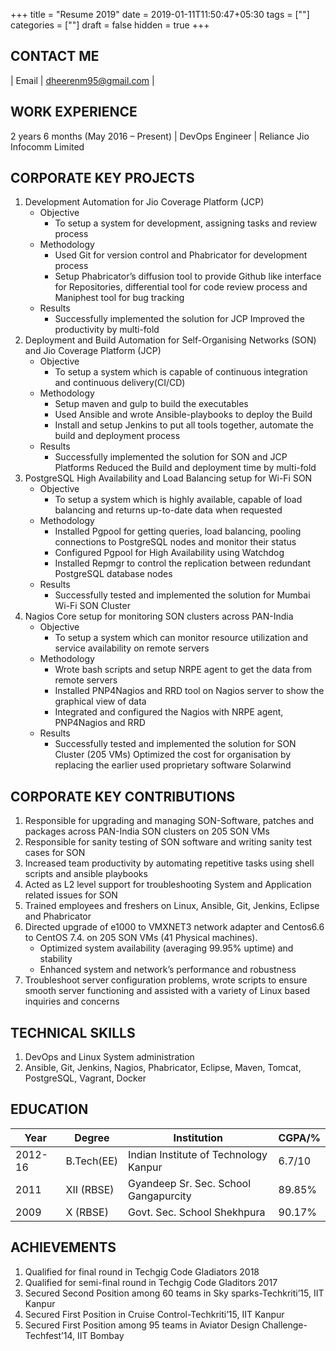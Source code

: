 +++
title = "Resume 2019"
date = 2019-01-11T11:50:47+05:30
tags = [""]
categories = [""]
draft = false
hidden = true
+++

## CONTACT ME

| Email | dheerenm95@gmail.com |


## WORK EXPERIENCE
2 years 6 months (May 2016 – Present) | DevOps Engineer | Reliance Jio Infocomm Limited

## CORPORATE KEY PROJECTS

1. Development Automation for Jio Coverage Platform (JCP)
	* Objective
		* To setup a system for development, assigning tasks and review process
	* Methodology
		* Used Git for version control and Phabricator for development process
		* Setup Phabricator’s diffusion tool to provide Github like interface for
	Repositories, differential tool for code review process and Maniphest tool
	for bug tracking
	* Results
		* Successfully implemented the solution for JCP
	Improved the productivity by multi-fold
2. Deployment and Build Automation for Self-Organising Networks (SON) and Jio Coverage Platform (JCP)
	* Objective
		* To setup a system which is capable of continuous integration and
	continuous delivery(CI/CD)
	* Methodology
		* Setup maven and gulp to build the executables
		* Used Ansible and wrote Ansible-playbooks to deploy the Build
		* Install and setup Jenkins to put all tools together, automate the build and
		deployment process
	* Results
		* Successfully implemented the solution for SON and JCP Platforms
	Reduced the Build and deployment time by multi-fold
3. PostgreSQL High Availability and Load Balancing setup for Wi-Fi SON
	* Objective
		* To setup a system which is highly available, capable of load balancing and
	returns up-to-date data when requested
	* Methodology
		* Installed Pgpool for getting queries, load balancing, pooling connections to
	PostgreSQL nodes and monitor their status
		* Configured Pgpool for High Availability using Watchdog
		* Installed Repmgr to control the replication between redundant PostgreSQL
	database nodes
	* Results
		* Successfully tested and implemented the solution for Mumbai Wi-Fi SON Cluster
4. Nagios Core setup for monitoring SON clusters across PAN-India
	* Objective
		* To setup a system which can monitor resource utilization and service
	availability on remote servers
	* Methodology
		* Wrote bash scripts and setup NRPE agent to get the data from remote servers
		* Installed PNP4Nagios and RRD tool on Nagios server to show the graphical
	view of data
		* Integrated and configured the Nagios with NRPE agent, PNP4Nagios and RRD
	* Results
		* Successfully tested and implemented the solution for SON Cluster (205 VMs)
	Optimized the cost for organisation by replacing the earlier used proprietary
	software Solarwind

## CORPORATE KEY CONTRIBUTIONS

1. Responsible for upgrading and managing SON-Software, patches and packages across PAN-India SON clusters on 205 SON VMs
2. Responsible for sanity testing of SON software and writing sanity test cases for SON
3. Increased team productivity by automating repetitive tasks using shell scripts and ansible playbooks
4. Acted as L2 level support for troubleshooting System and Application related issues for SON
5. Trained employees and freshers on Linux, Ansible, Git, Jenkins, Eclipse and Phabricator
6. Directed upgrade of e1000 to VMXNET3 network adapter and Centos6.6 to CentOS 7.4. on 205 SON VMs (41
	Physical machines).
	* Optimized system availability (averaging 99.95% uptime) and stability
	* Enhanced system and network’s performance and robustness
7. Troubleshoot server configuration problems, wrote scripts to ensure smooth server functioning and assisted
with a variety of Linux based inquiries and concerns

## TECHNICAL SKILLS

1. DevOps and Linux System administration
2. Ansible, Git, Jenkins, Nagios, Phabricator, Eclipse, Maven, Tomcat, PostgreSQL, Vagrant, Docker

## EDUCATION

<!-- Academic Qualification Table -->

| Year | Degree | Institution | CGPA/% |
|----  | -------| ------------| -------|
| 2012-16 | B.Tech(EE) | Indian Institute of Technology Kanpur |	6.7/10
| 2011 |XII (RBSE) |	Gyandeep Sr. Sec. School Gangapurcity | 89.85%
| 2009 |	X (RBSE) |Govt. Sec. School Shekhpura | 90.17%

## ACHIEVEMENTS
1. Qualified for final round in Techgig Code Gladiators 2018
2. Qualified for semi-final round in Techgig Code Gladitors 2017
3. Secured Second Position among 60 teams in Sky sparks-Techkriti’15, IIT Kanpur
4. Secured First Position in Cruise Control-Techkriti’15, IIT Kanpur
5. Secured First Position among 95 teams in Aviator Design Challenge-Techfest’14, IIT Bombay
